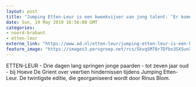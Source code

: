 ```yaml
---
layout: post
title: "Jumping Etten-Leur is een kweekvijver van jong talent: ‘Er komen briljantjes’"
date: Sun, 19 May 2019 16:56:00 GMT
categories: 
- noord-brabant 
- etten-leur 
externe_link: "https://www.ad.nl/etten-leur/jumping-etten-leur-is-een-kweekvijver-van-jong-talent-er-komen-briljantjes~ac83fc44/"
feature_image: "https://images3.persgroep.net/rcs/SkvqSM78r7Dfbx3SXSunX9FK0k8/diocontent/148697419/_fitwidth/400/?appId=21791a8992982cd8da851550a453bd7f&quality=0.7"
---
```


ETTEN-LEUR - Drie dagen lang springen jonge paarden - tot zeven jaar oud - bij Hoeve De Grient over veertien hindernissen tijdens Jumping Etten-Leur. De twintigste editie, die georganiseerd wordt door Rinus Blom.
